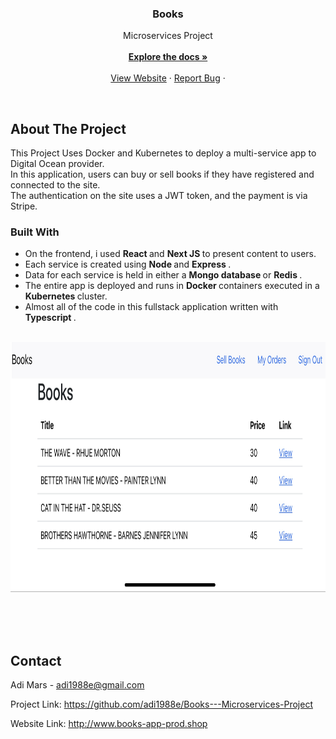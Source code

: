 <h3 align="center">Books</h3>

  <p align="center">
    Microservices Project
    <br /> <br />
    <a href="https://github.com/adi1988e/Books---Microservices-Project"><strong>Explore the docs »</strong></a>
    <br />
    <br />
    <a href="http://www.books-app-prod.shop">View Website</a>
    ·
    <a href="https://github.com/adi1988e/Books---Microservices-Project/issues">Report Bug</a>
    ·
  </p>
<br />
<!-- ABOUT THE PROJECT -->

## About The Project
This Project Uses Docker and Kubernetes to deploy a multi-service app to Digital Ocean provider. <br />
In this application, users can buy or sell books if they have registered and connected to the site.  <br />
The authentication on the site uses a JWT token, and the payment is via Stripe.

### Built With

* On the frontend, i used <strong> React </strong> and <strong> Next JS </strong> to present content to users.  <br />
* Each service is created using <strong>  Node </strong> and <strong>  Express </strong>.  <br />
* Data for each service is held in either a <strong>  Mongo database </strong> or <strong>  Redis </strong>.  <br />
* The entire app is deployed and runs in <strong>  Docker </strong> containers executed in a <strong>  Kubernetes </strong> cluster.   <br />
* Almost all of the code in this fullstack application written with <strong>  Typescript </strong>.

<!-- PROJECT SCREANSHOT -->
<br />
<div align="center">
  <a href="https://github.com/adi1988e/Books---Microservices-Project">
    <img src="client/IMG_2553.jpg" alt="Logo" width="700" height="400">
  </a>
  </div>

<br /><br /><br />

<!-- CONTACT -->
## Contact

Adi Mars - adi1988e@gmail.com


Project Link: https://github.com/adi1988e/Books---Microservices-Project

Website Link: http://www.books-app-prod.shop

